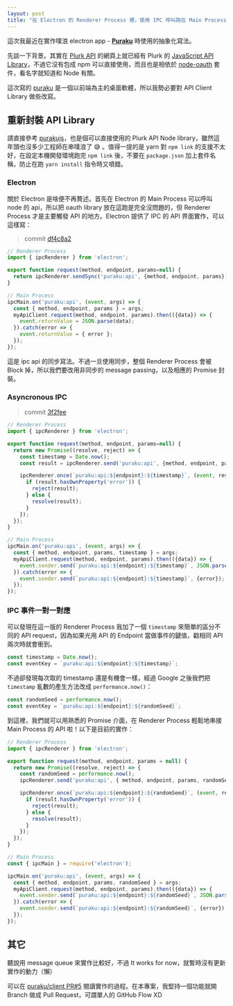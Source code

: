 ```yaml
---
layout: post
title: "在 Electron 的 Renderer Process 裡，使用 IPC 呼叫跑在 Main Process 的 API"
---
```


這次我最近在實作噗浪 electron app - [**Puraku**][puraku] 時使用的抽象化寫法。

先談一下背景。其實在 [Plurk API][plurk-api] 的網頁上就已經有 Plurk 的 [JavaScript API Library][purakujs]，不過它沒有包成 npm 可以直接使用，而且也是相依於 [node-oauth][node-oauth] 套件，看名字就知道和 Node 有關。

這次寫的 [puraku][puraku] 是一個以前端為主的桌面軟體，所以我勢必要對 API Client Library 做些改寫。

## 重新封裝 API Library

請直接參考 [purakujs][purakujs]，也是個可以直接使用的 Plurk API Node library，雖然這年頭也沒多少工程師在串噗浪了 😅 。值得一提的是 yarn 對 `npm link` 的支援不太好，在設定本機開發環境跑完 `npm link` 後，不要在 `package.json` 加上套件名稱，防止在跑 `yarn install` 指令時又噴錯。

### Electron

關於 Electron 是啥便不再贅述。首先在 Electron 的 Main Process 可以呼叫 node 的 api，所以把 oauth library 放在這跑是完全沒問題的，但 Renderer Process 才是主要觸發 API 的地方。Electron 提供了 IPC 的 API 界面實作，可以這樣寫：

> commit [df4c8a2](https://github.com/puraku/client/pull/5/commits/df4c8a225a36485747f7022b1391b50ee9e9f19c)

```javascript
// Renderer Process
import { ipcRenderer } from 'electron';

export function request(method, endpoint, params=null) {
  return ipcRenderer.sendSync('puraku:api', {method, endpoint, params});
}

// Main Process
ipcMain.on('puraku:api', (event, args) => {
  const { method, endpoint, params } = args;
  myApiClient.request(method, endpoint, params).then(({data}) => {
    event.returnValue = JSON.parse(data);
  }).catch(error => {
    event.returnValue = { error };
  });
});
```

這是 ipc api 的同步寫法。不過一旦使用同步，整個 Renderer Process 會被 Block 掉，所以我們要改用非同步的 message passing，以及相應的 Promise 封裝。

### Asyncronous IPC

> commit [3f2fee](https://github.com/puraku/client/pull/5/commits/3f2fee64664c4082520a3a8b9ffe6d90cb6cfdbd)

```javascript
// Renderer Process
import { ipcRenderer } from 'electron';

export function request(method, endpoint, params=null) {
  return new Promise((resolve, reject) => {
    const timestamp = Date.now();
    const result = ipcRenderer.send('puraku:api', {method, endpoint, params, timestamp});

    ipcRenderer.once(`puraku:api:${endpoint}:${timestamp}`, (event, result) => {
      if (result.hasOwnProperty('error')) {
        reject(result);
      } else {
        resolve(result);
      }
    });
  });
}

// Main Process
ipcMain.on('puraku:api', (event, args) => {
  const { method, endpoint, params, timestamp } = args;
  myApiClient.request(method, endpoint, params).then(({data}) => {
    event.sender.send(`puraku:api:${endpoint}:${timestamp}`, JSON.parse(data));
  }).catch(error => {
    event.sender.send(`puraku:api:${endpoint}:${timestamp}`, {error});
  });
});
```

### IPC 事件一對一對應

可以發現在這一版的 Renderer Process 我加了一個 `timestamp` 來簡單的區分不同的 API request，因為如果光用 API 的 Endpoint 當做事件的鍵值，戳相同 API 兩次時就會衝到。

```javascript
const timestamp = Date.now();
const eventKey = `puraku:api:${endpoint}:${timestamp}`;
```

不過卻發現每次取的 timestamp 還是有機會一樣，經過 Google 之後我們把 `timestamp` 亂數的產生方法改成 `performance.now()`：

```javascript
const randomSeed = performance.now();
const eventKey = `puraku:api:${endpoint}:${randomSeed}`;
```

到這裡，我們就可以用熟悉的 Promise 介面，在 Renderer Process 輕鬆地串接 Main Process 的 API 啦！以下是目前的實作：

```javascript
// Renderer Process
import { ipcRenderer } from 'electron';

export function request(method, endpoint, params = null) {
  return new Promise((resolve, reject) => {
    const randomSeed = performance.now();
    ipcRenderer.send('puraku:api', { method, endpoint, params, randomSeed });

    ipcRenderer.once(`puraku:api:${endpoint}:${randomSeed}`, (event, result) => {
      if (result.hasOwnProperty('error')) {
        reject(result);
      } else {
        resolve(result);
      }
    });
  });
}

// Main Process
const { ipcMain } = require('electron');

ipcMain.on('puraku:api', (event, args) => {
  const { method, endpoint, params, randomSeed } = args;
  myApiClient.request(method, endpoint, params).then(({data}) => {
    event.sender.send(`puraku:api:${endpoint}:${randomSeed}`, JSON.parse(data));
  }).catch(error => {
    event.sender.send(`puraku:api:${endpoint}:${randomSeed}`, {error});
  });
});
```

## 其它

聽說用 message queue 來實作比較好，不過 It works for now，就暫時沒有更新實作的動力（懶）

可以在 [puraku/client PR#5](https://github.com/puraku/client/pull/5) 閱讀實作的過程。在本專案，我堅持一個功能就開 Branch 做成 Pull Request，可謂單人的 GitHub Flow XD


[plurk-api]: https://www.plurk.com/API
[puraku]: https://github.com/puraku/client
[purakujs]: https://github.com/puraku/purakujs
[plurkjs]: https://github.com/clsung/plurkjs
[node-oauth]: https://github.com/ciaranj/node-oauth
